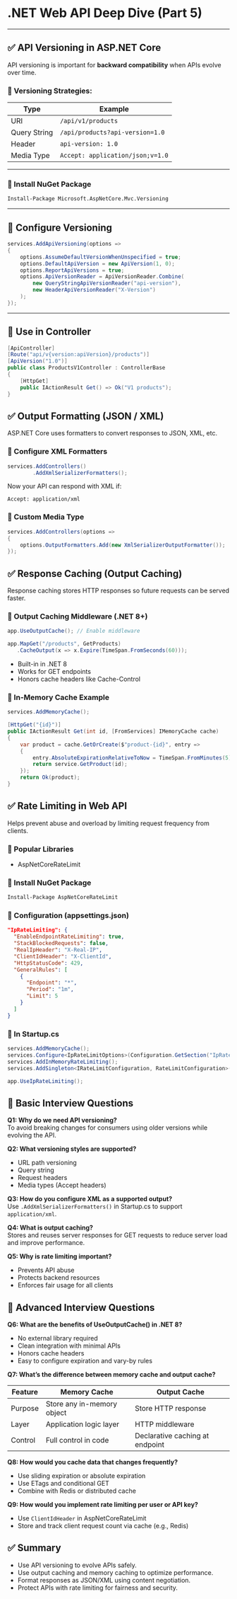 # .NET Web API Deep Dive (Part 5)

---

## ✅ API Versioning in ASP.NET Core

API versioning is important for **backward compatibility** when APIs evolve over time.

### 🔹 Versioning Strategies:

| Type           | Example                          |
|----------------|----------------------------------|
| URI            | `/api/v1/products`               |
| Query String   | `/api/products?api-version=1.0`  |
| Header         | `api-version: 1.0`               |
| Media Type     | `Accept: application/json;v=1.0` |

---

### 🔹 Install NuGet Package

```bash
Install-Package Microsoft.AspNetCore.Mvc.Versioning

```
---

## 🔹 Configure Versioning

```csharp
services.AddApiVersioning(options =>
{
    options.AssumeDefaultVersionWhenUnspecified = true;
    options.DefaultApiVersion = new ApiVersion(1, 0);
    options.ReportApiVersions = true;
    options.ApiVersionReader = ApiVersionReader.Combine(
        new QueryStringApiVersionReader("api-version"),
        new HeaderApiVersionReader("X-Version")
    );
});

```

---

## 🔹 Use in Controller

```csharp
[ApiController]
[Route("api/v{version:apiVersion}/products")]
[ApiVersion("1.0")]
public class ProductsV1Controller : ControllerBase
{
    [HttpGet]
    public IActionResult Get() => Ok("V1 products");
}
```

## ✅ Output Formatting (JSON / XML)
ASP.NET Core uses formatters to convert responses to JSON, XML, etc.

### 🔹 Configure XML Formatters

```csharp
services.AddControllers()
        .AddXmlSerializerFormatters();
```

Now your API can respond with XML if:
```
Accept: application/xml
```

### 🔹 Custom Media Type

```csharp
services.AddControllers(options =>
{
    options.OutputFormatters.Add(new XmlSerializerOutputFormatter());
});
```

## ✅ Response Caching (Output Caching)
Response caching stores HTTP responses so future requests can be served faster.

### 🔹 Output Caching Middleware (.NET 8+)

```csharp
app.UseOutputCache(); // Enable middleware

app.MapGet("/products", GetProducts)
   .CacheOutput(x => x.Expire(TimeSpan.FromSeconds(60)));
```

- Built-in in .NET 8
- Works for GET endpoints
- Honors cache headers like Cache-Control

### 🔹 In-Memory Cache Example

```csharp
services.AddMemoryCache();

[HttpGet("{id}")]
public IActionResult Get(int id, [FromServices] IMemoryCache cache)
{
    var product = cache.GetOrCreate($"product-{id}", entry =>
    {
        entry.AbsoluteExpirationRelativeToNow = TimeSpan.FromMinutes(5);
        return service.GetProduct(id);
    });
    return Ok(product);
}
```

## ✅ Rate Limiting in Web API
Helps prevent abuse and overload by limiting request frequency from clients.

### 🔹 Popular Libraries
- AspNetCoreRateLimit

### 🔹 Install NuGet Package
```bash
Install-Package AspNetCoreRateLimit
```

### 🔹 Configuration (appsettings.json)

```json
"IpRateLimiting": {
  "EnableEndpointRateLimiting": true,
  "StackBlockedRequests": false,
  "RealIpHeader": "X-Real-IP",
  "ClientIdHeader": "X-ClientId",
  "HttpStatusCode": 429,
  "GeneralRules": [
    {
      "Endpoint": "*",
      "Period": "1m",
      "Limit": 5
    }
  ]
}
```

### 🔹 In Startup.cs

```csharp
services.AddMemoryCache();
services.Configure<IpRateLimitOptions>(Configuration.GetSection("IpRateLimiting"));
services.AddInMemoryRateLimiting();
services.AddSingleton<IRateLimitConfiguration, RateLimitConfiguration>();

app.UseIpRateLimiting();
```

## 🔸 Basic Interview Questions

**Q1: Why do we need API versioning?**  
To avoid breaking changes for consumers using older versions while evolving the API.

**Q2: What versioning styles are supported?**
- URL path versioning
- Query string
- Request headers
- Media types (Accept headers)

**Q3: How do you configure XML as a supported output?**  
Use `.AddXmlSerializerFormatters()` in Startup.cs to support `application/xml`.

**Q4: What is output caching?**  
Stores and reuses server responses for GET requests to reduce server load and improve performance.

**Q5: Why is rate limiting important?**
- Prevents API abuse
- Protects backend resources
- Enforces fair usage for all clients

## 🔸 Advanced Interview Questions

**Q6: What are the benefits of UseOutputCache() in .NET 8?**
- No external library required
- Clean integration with minimal APIs
- Honors cache headers
- Easy to configure expiration and vary-by rules

**Q7: What’s the difference between memory cache and output cache?**

| Feature        | Memory Cache           | Output Cache             |
|----------------|------------------------|--------------------------|
| Purpose        | Store any in-memory object | Store HTTP response  |
| Layer          | Application logic layer   | HTTP middleware         |
| Control        | Full control in code      | Declarative caching at endpoint |

**Q8: How would you cache data that changes frequently?**
- Use sliding expiration or absolute expiration
- Use ETags and conditional GET
- Combine with Redis or distributed cache

**Q9: How would you implement rate limiting per user or API key?**
- Use `ClientIdHeader` in AspNetCoreRateLimit
- Store and track client request count via cache (e.g., Redis)

## ✅ Summary

- Use API versioning to evolve APIs safely.
- Use output caching and memory caching to optimize performance.
- Format responses as JSON/XML using content negotiation.
- Protect APIs with rate limiting for fairness and security.
